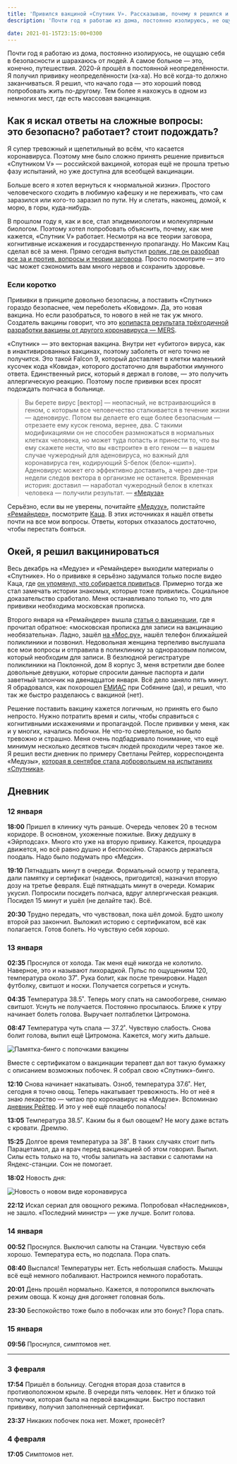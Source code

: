 ```yaml
---
title: 'Привился вакциной «Спутник V». Рассказываю, почему я решился и как всё прошло'
description: 'Почти год я работаю из дома, постоянно изолируюсь, не ощущаю себя в безопасности и шарахаюсь от людей. Я решил, что начало года — это хороший повод попробовать жить по-другому. Тем более я нахожусь в одном из немногих мест, где есть массовая вакцинация.'

date: 2021-01-15T23:15:00+0300
---
```


Почти год я работаю из дома, постоянно изолируюсь, не ощущаю себя в безопасности и шарахаюсь от людей. А самое больное — это, конечно, путешествия. 2020-й прошёл в постоянной неопределённости. Я получил прививку неопределённости (ха-ха). Но всё когда-то должно заканчиваться. Я решил, что начало года — это хороший повод попробовать жить по-другому. Тем более я нахожусь в одном из немногих мест, где есть массовая вакцинация.

## Как я искал ответы на сложные вопросы: это безопасно? работает? стоит подождать?

Я супер тревожный и щепетильный во всём, что касается коронавируса. Поэтому мне было сложно принять решение привиться «Спутником V» — российской вакциной, которая ещё не прошла третью фазу испытаний, но уже доступна для всеобщей вакцинации.

Больше всего я хотел вернуться к «нормальной жизни». Простого человеческого сходить в любимую кафешку и не переживать, что сам заразился или кого-то заразил по пути. Ну и слетать, наконец, домой, к морю, в горы, куда-нибудь.

В прошлом году я, как и все, стал эпидемиологом и молекулярным биологом. Поэтому хотел попробовать объяснить, почему, как мне кажется, «Спутник V» работает. Несмотря на все теории заговора, когнитивные искажения и государственную пропаганду. Но Максим Кац сделал всё за меня. Прямо сегодня выпустил [ролик, где он разобрал все за и против, вопросы и теории заговора](https://www.youtube.com/watch?v=ykwe9SrL8RA). Просто посмотрите — это час может сэкономить вам много нервов и сохранить здоровье.

### Если коротко

Прививки в принципе довольно безопасны, а поставить «Спутник» гораздо безопаснее, чем переболеть «Ковидом». Да, это новая вакцина. Но если разобраться, то нового в ней не так уж много. Создатель вакцины говорит, что это [копипаста результата трёхгодичной разработки вакцины от другого коронавируса — MERS](https://meduza.io/feature/2020/07/23/sozdatel-rossiyskoy-vaktsiny-ot-koronavirusa-denis-logunov-dal-meduze-pervoe-bolshoe-intervyu-on-rasskazal-stoit-li-zhdat-privivok-k-sentyabryu-2020-goda).

«Спутник» — это векторная вакцина. Внутри нет «убитого» вируса, как в инактивированных вакцинах, поэтому заболеть от него точно не получится. Это такой Falcon 9, который доставляет в клетки маленький кусочек кода «Ковида», которого достаточно для выработки имунного ответа. Единственный риск, который я держал в голове, — это получить аллергическую реакцию. Поэтому после прививки всех просят подождать полчаса в больнице.

> Вы берете вирус [вектор] — неопасный, не встраивающийся в геном, с которым все человечество сталкивается в течение жизни — аденовирус. Потом вы делаете его еще более безопасным — отрезаете ему кусок генома, вернее, два. С такими модификациями он не способен размножаться в нормальных клетках человека, но может туда попасть и принести то, что вы ему скажете нести, что вы «встроите» в его геном — в нашем случае чужеродный для аденовируса, но важный для коронавируса ген, кодирующий S-белок (белок-«шип»). Аденовирус может его эффективно доставить, а через две-три недели следов вектора в организме не останется. Временная история: доставил — наработал чужеродный белок в клетках человека — получили результат. — [«Медуза»](https://meduza.io/feature/2020/07/23/sozdatel-rossiyskoy-vaktsiny-ot-koronavirusa-denis-logunov-dal-meduze-pervoe-bolshoe-intervyu-on-rasskazal-stoit-li-zhdat-privivok-k-sentyabryu-2020-goda)

Серьёзно, если вы не уверены, почитайте [«Медузу»](https://meduza.io/specials/coronavirus), полистайте [«Ремайндер»](https://reminder.media/search?search=коронавирус), посмотрите [Каца](https://www.youtube.com/watch?v=ykwe9SrL8RA). В этих источниках я нашёл ответы почти на все мои вопросы. Ответы, которых отказалось достаточно, чтобы перестать бояться.

## Окей, я решил вакцинироваться

Весь декабрь на «Медузе» и «Ремайндере» выходили материалы о «Спутнике». Но о прививке я серьёзно задумался только после видео Каца, где [он упомянул, что собирается привиться](https://www.youtube.com/watch?v=y_dOxtwfc_k&t=1480). Примерно тогда же стал замечать истории знакомых, которые тоже привились. Социальное доказательство сработало. Меня останавливало только то, что для прививки необходима московская прописка.

Второго января на «Ремайндере» вышла [статья о вакцинации](https://reminder.media/post/how-to-vaccinate-covid-19), где я прочитал обратное: «московская прописка для записи на вакцинацию необязательна». Ладно, зашёл [на «Мос.ру»](https://www.mos.ru/city/projects/covid-19/privivka/), нашёл телефон ближайшей поликлиники и позвонил. Недовольная женщина терпеливо выслушала все мои вопросы и отправила в поликлинику за одноразовым полисом, который необходим для записи. В безлюдной регистратуре поликлиники на Поклонной, дом 8 корпус 3, меня встретили две более довольные девушки, которые спросили данные паспорта и дали заветный талончик на двенадцатое января. Всё дело заняло пять минут. Я обрадовался, как похорошел [ЕМИАС](https://emias.info/) при Собянине (да), и решил, что так же быстро разделаюсь с вакциной (нет).

Решение поставить вакцину кажется логичным, но принять его было непросто. Нужно потратить время и силы, чтобы справиться с когнитивными искажениями и пропагандой. После прививки у меня, как и у многих, начались побочки. Не что-то смертельное, но было тревожно и страшно. Меня очень подбадривало понимание, что ещё минимум несколько десятков тысяч людей проходили через такое же. Я решил вести дневник по примеру Светланы Рейтер, корреспондента «Медузы», [которая в сентябре стала добровольцем на испытаниях «Спутника»](https://meduza.io/feature/2020/09/29/spetskor-meduzy-svetlana-reyter-stala-dobrovoltsem-na-ispytaniyah-vaktsiny-ot-koronavirusa-sputnik-v-my-poprosili-ee-zapisyvat-svoi-oschuscheniya-den-za-dnem).

## Дневник

### 12 января

**18:00** Пришел в клинику чуть раньше. Очередь человек 20 в тесном коридоре. В основном, ухоженные пожилые. Вижу дедушку в «Эйрподсах». Много кто уже на вторую привику. Кажется, процедура движется, но всё равно душно и беспокойно. Стараюсь держаться поодаль. Надо было подумать про «Медси».

**19:10** Пятнадцать минут в очереди. Формальный осмотр у терапевта, дали памятку и сертификат (надеюсь, пригодится), назначил вторую дозу на третье февраля. Ещё пятнадцать минут в очереди. Комарик укусил. Попросили посидеть полчаса, вдруг аллергическая реакция. Посидел 15 минут и ушёл (не делайте так). Всё.

**20:30** Трудно передать, что чувствовал, пока шёл домой. Будто школу второй раз закончил. Выложил историю с сертификатом, всё как полагается. Готов болеть. Но чувствую себя хорошо.

### 13 января

**02:35** Проснулся от холода. Так меня ещё никогда не колотило. Наверное, это и называют лихорадкой. Пульс по ощущениям 120, температура около 37˚. Рука болит, как после тренировки. Надел футболку, свитшот и носки. Получается согреться и уснуть.

**04:35** Температура 38.5˚. Теперь могу спать на самообогреве, снимаю свитшот. Уснуть не получается. Постоянно просыпаюсь. Ближе к утру начинает болеть голова. Выручает полтаблетки Цитромона.

**08:47** Температура чуть спала — 37.2˚. Чувствую слабость. Снова болит голова, выпил ещё Цитромона. Кажется, могу жить дальше.

![Памятка-бинго с попочками вакцины](/sputnik-v/images/bingo.jpg)

Вместе с сертификатом о вакцинации терапевт дал вот такую бумажку с описанием возможных побочек. Я собрал свою «Спутник»-бинго.

**12:10** Снова начинает накатывать. Озноб, температура 37.6˚. Нет, сегодня я точно овощ. Теперь накатывает тревожность. Но от неё я знаю лекарство — читаю про коронавирус на «Медузе». Вспоминаю [дневник Рейтер](https://meduza.io/feature/2020/09/29/spetskor-meduzy-svetlana-reyter-stala-dobrovoltsem-na-ispytaniyah-vaktsiny-ot-koronavirusa-sputnik-v-my-poprosili-ee-zapisyvat-svoi-oschuscheniya-den-za-dnem). И это у неё ещё плацебо попалось!

**13:05** Температура 38.5˚. Каким бы я был овощем? Не могу даже встать с кровати. Дремлю.

**15:25** Долгое время температура за 38˚. В таких случаях стоит пить Парацетамол, да и врач перед вакцинацией об этом говорил. Выпил. Силы есть только на то, чтобы залипать на заставки с салютами на Яндекс-станции. Сон не помогает.

**18:02** Новость дня:

![Новость о новом виде коронавируса](/sputnik-v/images/news.png)

**22:12** Искал сериал для овощного режима. Попробовал «Наследников», не зашло. «Последний министр» — уже лучше. Болит голова.

### 14 января

**00:52** Проснулся. Выключил салюты на Станции. Чувствую себя хорошо. Температура есть, но подспала. Пора спать.

**08:40** Выспался! Температуры нет. Есть небольшая слабость. Мышцы всё ещё немного побаливают. Настроился немного поработать.

**20:01** День прошёл нормально. Кажется, я поторопился выключать режим овоща. К концу дня догоняет головная боль.

**23:30** Беспокойство тоже было в побочках или это бонус? Пора спать.

### 15 января

**09:56** Проснулся, симптомов нет.

---

### 3 февраля

**17:54** Пришёл в больницу. Сегодня вторая доза ставится в противоположном крыле. В очереди пять человек. Нет и близко той толкучки, которая была на первой вакцинации. Быстро поставил прививку, получил заполненный сертификат.

**23:37** Никаких побочек пока нет. Может, пронесёт?

### 4 февраля

**17:05** Симптомов нет.
